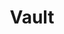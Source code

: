 ---
draft: false
title: Vault
content:
  id: vault
  name: Vault
  logo: /images/applications/password-manager/vault/logo.png
  website: https://www.vaultproject.io/
  iframe_website: /website-iframe/applications/password-manager/vault
  dashboardImage: /images/applications/password-manager/vault/screenshot-1.png
  short_description: Vault is a tool for secrets management, encryption as a service, and privileged access management
  description: Vault is a tool for securely accessing secrets. A secret is anything that you want to tightly control access to, such as API keys, passwords, certificates, and more. Vault provides a unified interface to any secret, while providing tight access control and recording a detailed audit log.
  features:
    - title: Secure Secret Storage
      description: "Arbitrary key/value secrets can be stored in Vault. Vault encrypts these secrets prior to writing them to persistent storage, so gaining access to the raw storage isn't enough to access your secrets."
    - title: Dynamic Secrets
      description: Vault can generate secrets on-demand for some systems, such as AWS or SQL databases
    - title: Data Encryption
      description: Vault can encrypt and decrypt data without storing it. This allows security teams to define encryption parameters and developers to store encrypted data in a location such as a SQL database without having to design their own encryption methods.
    - title: Leasing and Renewal
      description: All secrets in Vault have a lease associated with it. At the end of the lease, Vault will automatically revoke that secret. Clients are able to renew leases via built-in renew APIs.
  screenshots:
    - /images/applications/password-manager/vault/screenshot-1.png
    - /images/applications/password-manager/vault/screenshot-2.png
---